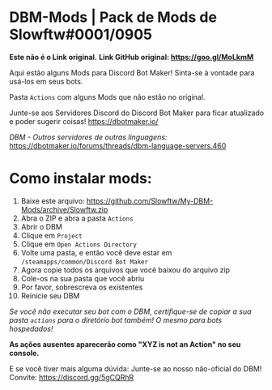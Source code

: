 # DBM-Mods | Pack de Mods de Slowftw#0001/0905

**Este não é o Link original.**
**Link GitHub original: https://goo.gl/MoLkmM**

Aqui estão alguns Mods para Discord Bot Maker! Sinta-se à vontade para usá-los em seus bots. 

Pasta `Actions` com alguns Mods que não estão no original.


Junte-se aos Servidores Discord do Discord Bot Maker para ficar atualizado e poder sugerir coisas! https://dbotmaker.io/

_DBM - Outros servidores de outras linguagens:_
https://dbotmaker.io/forums/threads/dbm-language-servers.460


# Como instalar mods:

1. Baixe este arquivo: https://github.com/Slowftw/My-DBM-Mods/archive/Slowftw.zip
2. Abra o ZIP e abra a pasta `Actions`
3. Abrir o DBM
4. Clique em `Project`
5. Clique em `Open Actions Directory`
6. Volte uma pasta, e então você deve estar em `/steamapps/common/Discord Bot Maker`
7. Agora copie todos os arquivos que você baixou do arquivo zip
8. Cole-os na sua pasta que você abriu
9. Por favor, sobrescreva os existentes
10. Reinicie seu DBM

_Se você não executar seu bot com o DBM, certifique-se de copiar a sua pasta `actions` para o diretório bot também! O mesmo para bots hospedados!_

**As ações ausentes aparecerão como "XYZ is not an Action" no seu console.**

E se você tiver mais alguma dúvida: Junte-se ao nosso não-oficial do DBM!
Convite: https://discord.gg/5gCQRhR